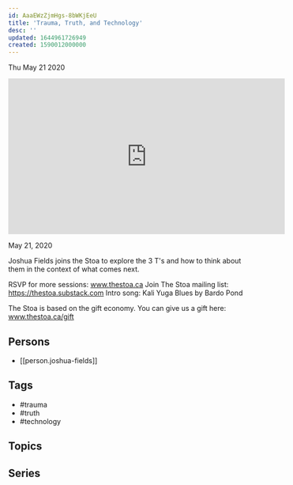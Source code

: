 ```yaml
---
id: AaaEWzZjmHgs-8bWKjEeU
title: 'Trauma, Truth, and Technology'
desc: ''
updated: 1644961726949
created: 1590012000000
---
```





Thu May 21 2020

<iframe width="560" height="315" src="https://www.youtube.com/embed/GQ5HyX2MFMY" title="Trauma, Truth, and Technology w/ Joshua Fields" frameborder="0" allow="accelerometer; autoplay; clipboard-write; encrypted-media; gyroscope; picture-in-picture" allowfullscreen ></iframe>

May 21, 2020

Joshua Fields joins the Stoa to explore the 3 T's and how to think about them in the context of what comes next.

RSVP for more sessions: www.thestoa.ca
Join The Stoa mailing list: https://thestoa.substack.com
Intro song: Kali Yuga Blues by Bardo Pond

The Stoa is based on the gift economy. You can give us a gift here: www.thestoa.ca/gift

## Persons

- [[person.joshua-fields]]

## Tags

- #trauma
- #truth
- #technology

## Topics



## Series



